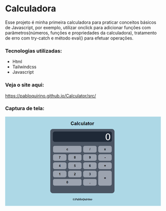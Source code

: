 # Calculadora
 Esse projeto é minha primeira calculadora para praticar conceitos básicos de Javascript, por exemplo, utilizar onclick para adicionar funções com parâmetros(números, funções e propriedades da calculadora), tratamento de erro com try-catch e método eval() para efetuar operações.
 
 ### Tecnologias utilizadas:

 - Html
 - Tailwindcss
 - Javascript

 ### Veja o site aqui:
https://pabloquirino.github.io/Calculator/src/

### Captura de tela:
 ![PrintScreen do projeto](./img-calculadora/calculadora.png) 

